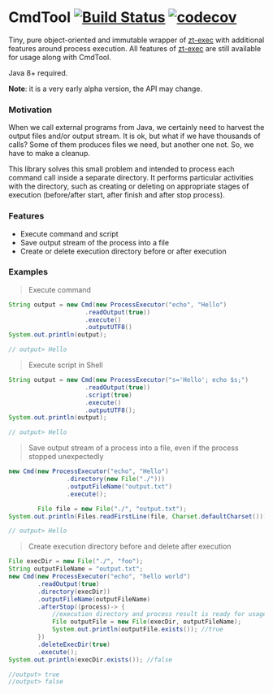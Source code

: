 # CmdTool [![Build Status](https://travis-ci.org/alekseysotnikov/CmdTool.svg?branch=master)](https://travis-ci.org/alekseysotnikov/CmdTool) [![codecov](https://codecov.io/gh/alekseysotnikov/CmdTool/branch/master/graph/badge.svg)](https://codecov.io/gh/alekseysotnikov/CmdTool)
Tiny, pure object-oriented and immutable wrapper of [zt-exec](https://github.com/zeroturnaround/zt-exec) with additional features around process execution. All features of [zt-exec](https://github.com/zeroturnaround/zt-exec) are still available for usage along with CmdTool.

Java 8+ required.

**Note**: it is a very early alpha version, the API may change.

### Motivation
When we call external programs from Java, we certainly need to harvest the output files and/or output stream. It is ok, but what if we have thousands of calls? Some of them produces files we need, but another one not. So, we have to make a cleanup.

This library solves this small problem and intended to process each command call inside a separate directory. It performs particular activities with the directory, such as creating or deleting on appropriate stages of execution (before/after start, after finish and after stop process). 

### Features
- Execute command and script
- Save output stream of the process into a file
- Create or delete execution directory before or after execution

### Examples
> Execute command
````java
String output = new Cmd(new ProcessExecutor("echo", "Hello")
                     .readOutput(true))
                     .execute()
                     .outputUTF8()
System.out.println(output);

// output> Hello
````
> Execute script in Shell
````java
String output = new Cmd(new ProcessExecutor("s='Hello'; echo $s;")
                     .readOutput(true))
                     .script(true)
                     .execute()
                     .outputUTF8();
System.out.println(output);

// output> Hello
````
> Save output stream of a process into a file, even if the process stopped unexpectedly
```java
new Cmd(new ProcessExecutor("echo", "Hello")
                .directory(new File("./")))
                .outputFileName("output.txt")
                .execute();

        File file = new File("./", "output.txt");
System.out.println(Files.readFirstLine(file, Charset.defaultCharset())); 

// output> Hello
````
> Create execution directory before and delete after execution
````java
File execDir = new File("./", "foo");
String outputFileName = "output.txt";
new Cmd(new ProcessExecutor("echo", "hello world")
        .readOutput(true)
        .directory(execDir))
        .outputFileName(outputFileName)
        .afterStop((process)-> {
            //execution directory and process result is ready for usage here, and not deleted yet
            File outputFile = new File(execDir, outputFileName);
            System.out.println(outputFile.exists()); //true
        })
        .deleteExecDir(true)
        .execute();
System.out.println(execDir.exists()); //false

//output> true
//output> false
````
